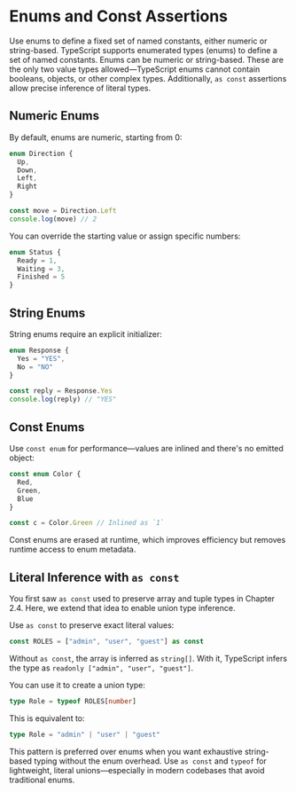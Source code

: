 # Enums and Const Assertions

Use enums to define a fixed set of named constants, either numeric or string-based.
TypeScript supports enumerated types (enums) to define a set of named constants. Enums can be numeric or string-based. These are the only two value types allowed—TypeScript enums cannot contain booleans, objects, or other complex types. Additionally, `as const` assertions allow precise inference of literal types.

## Numeric Enums

By default, enums are numeric, starting from 0:

```ts
enum Direction {
  Up,
  Down,
  Left,
  Right
}

const move = Direction.Left
console.log(move) // 2
```

You can override the starting value or assign specific numbers:

```ts
enum Status {
  Ready = 1,
  Waiting = 3,
  Finished = 5
}
```

## String Enums

String enums require an explicit initializer:

```ts
enum Response {
  Yes = "YES",
  No = "NO"
}

const reply = Response.Yes
console.log(reply) // "YES"
```

## Const Enums

Use `const enum` for performance—values are inlined and there's no emitted object:

```ts
const enum Color {
  Red,
  Green,
  Blue
}

const c = Color.Green // Inlined as `1`
```

Const enums are erased at runtime, which improves efficiency but removes runtime access to enum metadata.

## Literal Inference with `as const`

You first saw `as const` used to preserve array and tuple types in Chapter 2.4. Here, we extend that idea to enable union type inference.

Use `as const` to preserve exact literal values:

```ts
const ROLES = ["admin", "user", "guest"] as const
```

Without `as const`, the array is inferred as `string[]`. With it, TypeScript infers the type as `readonly ["admin", "user", "guest"]`.

You can use it to create a union type:

```ts
type Role = typeof ROLES[number]
```

This is equivalent to:

```ts
type Role = "admin" | "user" | "guest"
```

This pattern is preferred over enums when you want exhaustive string-based typing without the enum overhead.
Use `as const` and `typeof` for lightweight, literal unions—especially in modern codebases that avoid traditional enums.
